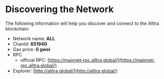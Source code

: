 # Discovering the Network



The following information will help you discover and connect to the Alltra blockchain:  &#x20;

* Network name: **ALL**
* ChanId: **651940**
* Gas price: **0 gwei**
* RPC
  * official RPC: [https://mainnet-rpc.alltra.global/](https://mainnet-rpc.alltra.global/)
* Explorer: [http://alltra.global/](http://alltra.global/)
